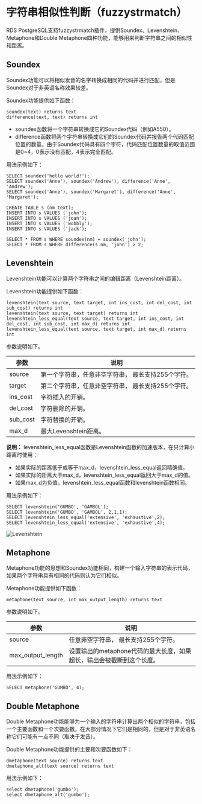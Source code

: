 # 字符串相似性判断（fuzzystrmatch）

RDS PostgreSQL支持fuzzystrmatch插件，提供Soundex、Levenshtein、Metaphone和Double Metaphone四种功能，能够用来判断字符串之间的相似性和距离。

## Soundex

Soundex功能可以将相似发音的名字转换成相同的代码并进行匹配，但是Soundex对于非英语名称效果较差。

Soundex功能提供如下函数：

```
soundex(text) returns text
difference(text, text) returns int
```

-   soundex函数将一个字符串转换成它的Soundex代码（例如A550）。
-   difference函数将两个字符串转换成它们的Soundex代码并报告两个代码匹配位置的数量。由于Soundex代码具有四个字符，代码匹配位置数量的取值范围是0~4，0表示没有匹配，4表示完全匹配。

用法示例如下：

```
SELECT soundex('hello world!');
SELECT soundex('Anne'), soundex('Andrew'), difference('Anne', 'Andrew');
SELECT soundex('Anne'), soundex('Margaret'), difference('Anne', 'Margaret');

CREATE TABLE s (nm text);
INSERT INTO s VALUES ('john');
INSERT INTO s VALUES ('joan');
INSERT INTO s VALUES ('wobbly');
INSERT INTO s VALUES ('jack');

SELECT * FROM s WHERE soundex(nm) = soundex('john');
SELECT * FROM s WHERE difference(s.nm, 'john') > 2;
```

## Levenshtein

Levenshtein功能可以计算两个字符串之间的编辑距离（Levenshtein距离）。

Levenshtein功能提供如下函数：

```
levenshtein(text source, text target, int ins_cost, int del_cost, int sub_cost) returns int
levenshtein(text source, text target) returns int
levenshtein_less_equal(text source, text target, int ins_cost, int del_cost, int sub_cost, int max_d) returns int
levenshtein_less_equal(text source, text target, int max_d) returns int
```

参数说明如下。

|参数|说明|
|--|--|
|source|第一个字符串，任意非空字符串， 最长支持255个字符。|
|target|第二个字符串，任意非空字符串， 最长支持255个字符。|
|ins\_cost|字符插入的开销。|
|del\_cost|字符删除的开销。|
|sub\_cost|字符替换的开销。|
|max\_d|最大Levenshtein距离。|

**说明：** levenshtein\_less\_equal函数是Levenshtein函数的加速版本，在只计算小距离时使用：

-   如果实际的距离低于或等于max\_d，levenshtein\_less\_equal返回精确值。
-   如果实际的距离大于max\_d，levenshtein\_less\_equal返回大于max\_d的值。
-   如果max\_d为负值，levenshtein\_less\_equal函数和levenshtein函数相同。

用法示例如下：

```
SELECT levenshtein('GUMBO', 'GAMBOL');
SELECT levenshtein('GUMBO', 'GAMBOL', 2,1,1);
SELECT levenshtein_less_equal('extensive', 'exhaustive',2);
SELECT levenshtein_less_equal('extensive', 'exhaustive',4);
```

![Levenshtein](https://static-aliyun-doc.oss-cn-hangzhou.aliyuncs.com/assets/img/zh-CN/6427763061/p175570.png)

## Metaphone

Metaphone功能的思想和Soundex功能相同，构建一个输入字符串的表示代码，如果两个字符串具有相同的代码则认为它们相似。

Metaphone功能提供如下函数：

```
metaphone(text source, int max_output_length) returns text
```

参数说明如下。

|参数|说明|
|--|--|
|source|任意非空字符串， 最长支持255个字符。|
|max\_output\_length|设置输出的metaphone代码的最大长度，如果超长，输出会被截断到这个长度。|

用法示例如下：

```
SELECT metaphone('GUMBO', 4);
```

## Double Metaphone

Double Metaphone功能能够为一个输入的字符串计算出两个相似的字符串，包括一个主要函数和一个次要函数。在大部分情况下它们是相同的，但是对于非英语名称它们可能有一点不同（取决于发音）。

Double Metaphone功能提供的主要和次要函数如下：

```
dmetaphone(text source) returns text
dmetaphone_alt(text source) returns text
```

用法示例如下：

```
select dmetaphone('gumbo');
select dmetaphone_alt('gumbo');
```

